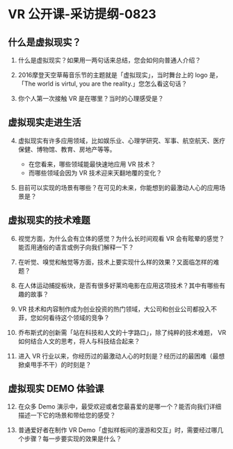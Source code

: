 # VR 公开课-采访提纲-0823

## 什么是虚拟现实？

1. 什么是虚拟现实？如果用一两句话来总结，您会如何向普通人介绍？

2. 2016摩登天空草莓音乐节的主题就是「虚拟现实」，当时舞台上的 logo 是，「The world is virtul, you are the reality.」您怎么看这句话？

3. 你个人第一次接触 VR 是在哪里？当时的心理感受是？

## 虚拟现实走进生活

4. 虚拟现实有许多应用领域，比如娱乐业、心理学研究、军事、航空航天、医疗保健、博物馆、教育、房地产等等。
   - 在您看来，哪些领域能最快速地应用 VR 技术？
   - 而哪些领域会因为 VR 技术迎来天翻地覆的变化？

5. 目前可以实现的场景有哪些？在可见的未来，你能想到的最激动人心的应用场景是？

## 虚拟现实的技术难题

6. 视觉方面，为什么会有立体的感觉？为什么长时间观看 VR 会有眩晕的感觉？能否用通俗的语言或例子向我们解释一下？

7. 在听觉、嗅觉和触觉等方面，技术上要实现什么样的效果？又面临怎样的难题？

8. 在人体运动捕捉板块，是否有很多好莱坞电影在应用这项技术？其中有哪些有趣的故事？

9. VR 技术和内容制作成为创业投资的热门领域，大公司和创业公司都投入不菲，您如何看待这个领域的竞争？

10. 乔布斯式的创新需「站在科技和人文的十字路口」，除了纯粹的技术难题， VR 如何结合人文的思考，将人与科技结合起来？

11. 进入 VR 行业以来，你经历过的最激动人心的时刻是？经历过的最困难（最想掀桌甩手不干）的时刻是？

## 虚拟现实 DEMO 体验课

12. 在众多 Demo 演示中，最受欢迎或者您最喜爱的是哪一个？能否向我们详细描述一下它的场景和带给您的感受？

13. 普通爱好者在制作 VR Demo「虚拟样板间的漫游和交互」时，需要经过哪几个步骤？每一步要实现的效果是什么？
